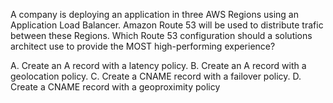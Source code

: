 A company is deploying an application in three AWS Regions using an Application Load Balancer. Amazon Route 53 will be used to distribute trafic between these Regions. Which Route 53 configuration should a solutions architect use to provide the MOST high-performing experience? 

A. Create an A record with a latency policy. 
B. Create an A record with a geolocation policy. 
C. Create a CNAME record with a failover policy. 
D. Create a CNAME record with a geoproximity policy